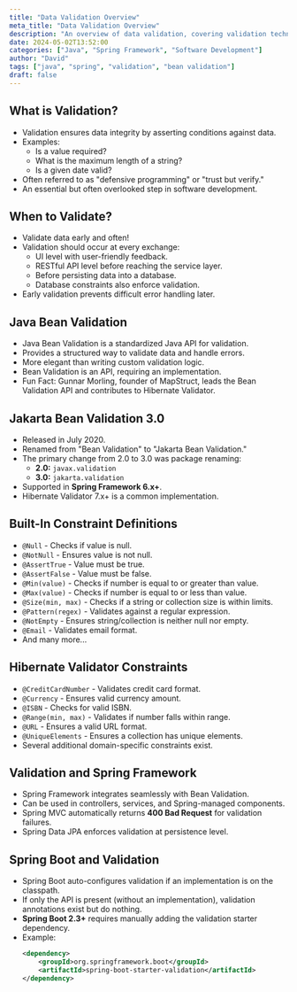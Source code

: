 ```yaml
---
title: "Data Validation Overview"
meta_title: "Data Validation Overview"
description: "An overview of data validation, covering validation techniques, Java Bean Validation, Jakarta Bean Validation 3.0, Spring Framework validation, and more."
date: 2024-05-02T13:52:00
categories: ["Java", "Spring Framework", "Software Development"]
author: "David"
tags: ["java", "spring", "validation", "bean validation"]
draft: false
---
```


## What is Validation?

- Validation ensures data integrity by asserting conditions against data.
- Examples:
  - Is a value required?
  - What is the maximum length of a string?
  - Is a given date valid?
- Often referred to as "defensive programming" or "trust but verify."
- An essential but often overlooked step in software development.

<!--more-->

## When to Validate?
- Validate data early and often!
- Validation should occur at every exchange:
  - UI level with user-friendly feedback.
  - RESTful API level before reaching the service layer.
  - Before persisting data into a database.
  - Database constraints also enforce validation.
- Early validation prevents difficult error handling later.

## Java Bean Validation
- Java Bean Validation is a standardized Java API for validation.
- Provides a structured way to validate data and handle errors.
- More elegant than writing custom validation logic.
- Bean Validation is an API, requiring an implementation.
- Fun Fact: Gunnar Morling, founder of MapStruct, leads the Bean Validation API and contributes to Hibernate Validator.

## Jakarta Bean Validation 3.0
- Released in July 2020.
- Renamed from "Bean Validation" to "Jakarta Bean Validation."
- The primary change from 2.0 to 3.0 was package renaming:
  - **2.0:** `javax.validation`
  - **3.0:** `jakarta.validation`
- Supported in **Spring Framework 6.x+**.
- Hibernate Validator 7.x+ is a common implementation.

## Built-In Constraint Definitions
- `@Null` - Checks if value is null.
- `@NotNull` - Ensures value is not null.
- `@AssertTrue` - Value must be true.
- `@AssertFalse` - Value must be false.
- `@Min(value)` - Checks if number is equal to or greater than value.
- `@Max(value)` - Checks if number is equal to or less than value.
- `@Size(min, max)` - Checks if a string or collection size is within limits.
- `@Pattern(regex)` - Validates against a regular expression.
- `@NotEmpty` - Ensures string/collection is neither null nor empty.
- `@Email` - Validates email format.
- And many more...

## Hibernate Validator Constraints
- `@CreditCardNumber` - Validates credit card format.
- `@Currency` - Ensures valid currency amount.
- `@ISBN` - Checks for valid ISBN.
- `@Range(min, max)` - Validates if number falls within range.
- `@URL` - Ensures a valid URL format.
- `@UniqueElements` - Ensures a collection has unique elements.
- Several additional domain-specific constraints exist.

## Validation and Spring Framework
- Spring Framework integrates seamlessly with Bean Validation.
- Can be used in controllers, services, and Spring-managed components.
- Spring MVC automatically returns **400 Bad Request** for validation failures.
- Spring Data JPA enforces validation at persistence level.

## Spring Boot and Validation
- Spring Boot auto-configures validation if an implementation is on the classpath.
- If only the API is present (without an implementation), validation annotations exist but do nothing.
- **Spring Boot 2.3+** requires manually adding the validation starter dependency.
- Example:
  ```xml
  <dependency>
      <groupId>org.springframework.boot</groupId>
      <artifactId>spring-boot-starter-validation</artifactId>
  </dependency>
  ```
